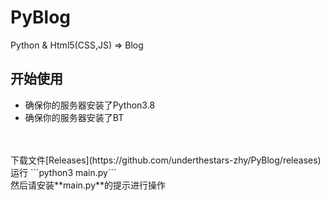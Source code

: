 # PyBlog
Python &amp; Html5(CSS,JS) => Blog
## 开始使用
- 确保你的服务器安装了Python3.8
- 确保你的服务器安装了BT
<br>
<br>
下载文件[Releases](https://github.com/underthestars-zhy/PyBlog/releases)
<br>
运行
```python3 main.py```
<br>
然后请安装**main.py**的提示进行操作
